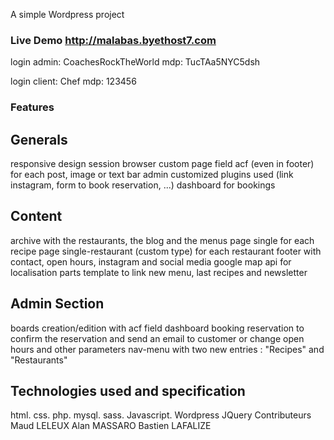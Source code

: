 A simple Wordpress project

### Live Demo http://malabas.byethost7.com

login admin: CoachesRockTheWorld mdp: TucTAa5NYC5dsh

login client: Chef mdp: 123456

### Features

## Generals
responsive design
session browser
custom page
field acf (even in footer) for each post, image or text
bar admin customized
plugins used (link instagram, form to book reservation, ...)
dashboard for bookings

## Content
archive with the restaurants, the blog and the menus
page single for each recipe
page single-restaurant (custom type) for each restaurant
footer with contact, open hours, instagram and social media
google map api for localisation
parts template to link new menu, last recipes and newsletter

## Admin Section
boards creation/edition with acf field
dashboard booking reservation to confirm the reservation and send an email to customer or change open hours and other parameters
nav-menu with two new entries : "Recipes" and "Restaurants"

## Technologies used and specification
html.
css.
php.
mysql.
sass.
Javascript.
Wordpress
JQuery
Contributeurs
Maud LELEUX
Alan MASSARO
Bastien LAFALIZE
